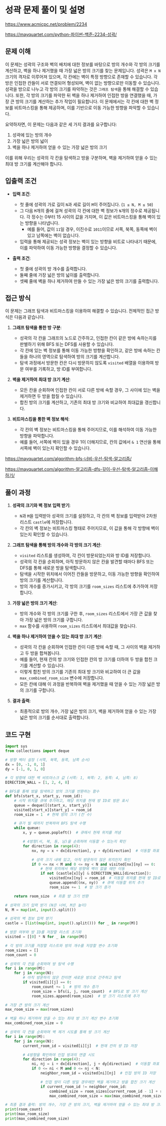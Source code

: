 # 성곽 문제 풀이 및 설명

<https://www.acmicpc.net/problem/2234>

<https://mayquartet.com/python-파이썬-백준-2234-성곽/>

## 문제 이해

이 문제는 성곽의 구조와 벽의 배치에 대한 정보를 바탕으로 방의 개수와 각 방의 크기를 계산하고, 벽을 하나 제거했을 때 가장 넓은 방의 크기를 찾는 문제입니다. 성곽은 `M x N` 크기의 격자로 이루어져 있으며, 각 칸에는 벽이 특정 방향으로 존재할 수 있습니다. 각 방은 인접한 칸들이 서로 연결되어 형성되며, 벽이 없는 방향으로만 이동할 수 있습니다. 성곽을 방으로 나누고 각 방의 크기를 파악하는 것은 `그래프 탐색`을 통해 해결할 수 있습니다. 또한, 각 방의 크기를 파악한 뒤 벽을 하나 제거하여 인접한 방을 연결했을 때, 가장 큰 방의 크기를 계산하는 추가 작업이 필요합니다. 이 문제에서는 각 칸에 대한 벽 정보를 비트마스킹을 통해 제공하며, 이를 기반으로 이동 가능한 방향을 파악할 수 있습니다.

요약하자면, 이 문제는 다음과 같은 세 가지 결과를 요구합니다:

1. 성곽에 있는 방의 개수
2. 가장 넓은 방의 넓이
3. 벽을 하나 제거하여 얻을 수 있는 가장 넓은 방의 크기

이를 위해 우리는 성곽의 각 칸을 탐색하고 방을 구분하며, 벽을 제거하여 얻을 수 있는 최대 방 크기를 계산해야 합니다.

## 입출력 조건

- **입력 조건**:

  - 첫 줄에 성곽의 가로 길이 `N`과 세로 길이 `M`이 주어집니다. (`1 ≤ N, M ≤ 50`)
  - 그 다음 `M`개의 줄에 걸쳐 성곽의 각 칸에 대한 벽 정보가 `N`개의 정수로 제공됩니다. 각 정수는 0부터 15 사이의 값을 가지며, 이 값은 비트마스킹을 통해 벽이 있는 방향을 나타냅니다.
    - 예를 들어, 값이 `11`일 경우, 이진수로 `1011`이므로 서쪽, 북쪽, 동쪽에 벽이 있고 남쪽에는 벽이 없습니다.
  - 입력을 통해 제공되는 성곽 정보는 벽이 있는 방향을 비트로 나타내기 때문에, 이를 파악하여 이동 가능한 방향을 결정할 수 있습니다.

- **출력 조건**:
  - 첫 줄에 성곽의 방 개수를 출력합니다.
  - 둘째 줄에 가장 넓은 방의 넓이를 출력합니다.
  - 셋째 줄에 벽을 하나 제거하여 만들 수 있는 가장 넓은 방의 크기를 출력합니다.

## 접근 방식

이 문제는 그래프 탐색과 비트마스킹을 이용하여 해결할 수 있습니다. 전체적인 접근 방식은 다음과 같습니다.

1. **그래프 탐색을 통한 방 구분**:
   - 성곽의 각 칸을 그래프의 노드로 간주하고, 인접한 칸이 같은 방에 속하는지를 판별하기 위해 BFS 또는 DFS를 사용할 수 있습니다.
   - 각 칸에 있는 벽 정보를 통해 이동 가능한 방향을 확인하고, 같은 방에 속하는 칸들을 하나의 영역으로 탐색하여 방의 크기를 계산합니다.
   - 탐색 과정에서 방문한 칸은 다시 방문하지 않도록 `visited` 배열을 이용하여 방문 여부를 기록하고, 방 ID를 부여합니다.
2. **벽을 제거하여 최대 방 크기 계산**:

   - 모든 칸을 순회하며 인접한 칸이 서로 다른 방에 속할 경우, 그 사이에 있는 벽을 제거하면 두 방을 합칠 수 있습니다.
   - 합친 방의 크기를 계산하고, 기존의 최대 방 크기와 비교하여 최대값을 갱신합니다.

3. **비트마스킹을 통한 벽 정보 해석**:
   - 각 칸의 벽 정보는 비트마스킹을 통해 주어지므로, 이를 해석하여 이동 가능한 방향을 파악합니다.
   - 예를 들어, 서쪽에 벽이 있을 경우 1이 더해지므로, 칸의 값에서 `& 1` 연산을 통해 서쪽에 벽이 있는지 확인할 수 있습니다.

<https://mayquartet.com/algorithm-bfs-너비-우선-탐색-알고리즘/>

<https://mayquartet.com/algorithm-알고리즘-dfs-깊이-우선-탐색-알고리즘-이해하기/>

## 풀이 과정

1. **성곽의 크기와 벽 정보 입력 받기**:

   - `N`과 `M`을 입력받아 성곽의 크기를 설정하고, 각 칸의 벽 정보를 입력받아 2차원 리스트 `castle`에 저장합니다.
   - 각 칸의 벽 정보는 비트마스킹 형태로 주어지므로, 이 값을 통해 각 방향에 벽이 있는지 확인할 수 있습니다.

2. **그래프 탐색을 통해 방의 개수와 각 방의 크기 계산**:

   - `visited` 리스트를 생성하여, 각 칸이 방문되었는지와 방 ID를 저장합니다.
   - 성곽의 각 칸을 순회하며, 아직 방문하지 않은 칸을 발견할 때마다 BFS 또는 DFS를 통해 새로운 방을 탐색합니다.
   - 탐색을 시작한 위치에서 이어진 칸들을 방문하고, 이동 가능한 방향을 확인하여 방의 크기를 계산합니다.
   - 방의 개수를 증가시키고, 각 방의 크기를 `room_sizes` 리스트에 추가하여 저장합니다.

3. **가장 넓은 방의 크기 계산**:

   - 방의 개수와 각 방의 크기를 구한 후, `room_sizes` 리스트에서 가장 큰 값을 찾아 가장 넓은 방의 크기를 구합니다.
   - `max` 함수를 사용하여 `room_sizes` 리스트에서 최대값을 찾습니다.

4. **벽을 하나 제거하여 얻을 수 있는 최대 방 크기 계산**:

   - 성곽의 각 칸을 순회하며 인접한 칸이 다른 방에 속할 때, 그 사이의 벽을 제거하고 두 방을 합쳐봅니다.
   - 예를 들어, 현재 칸의 방 크기와 인접한 칸의 방 크기를 더하여 두 방을 합친 크기를 계산할 수 있습니다.
   - 이렇게 합친 방의 크기를 기존의 최대 방 크기와 비교하여 더 큰 값을 `max_combined_room_size` 변수에 저장합니다.
   - 모든 칸에 대해 이 과정을 반복하여 벽을 제거했을 때 얻을 수 있는 가장 넓은 방의 크기를 구합니다.

5. **결과 출력**:
   - 최종적으로 방의 개수, 가장 넓은 방의 크기, 벽을 제거하여 얻을 수 있는 가장 넓은 방의 크기를 순서대로 출력합니다.

## 코드 구현

```python
import sys
from collections import deque

# 방향 벡터 설정 (서쪽, 북쪽, 동쪽, 남쪽 순서)
dx = [0, -1, 0, 1]
dy = [-1, 0, 1, 0]

# 각 방향에 대한 벽 비트마스크 값 (서쪽: 1, 북쪽: 2, 동쪽: 4, 남쪽: 8)
DIRECTION_WALL = [1, 2, 4, 8]

# BFS를 통해 방을 탐색하고 방의 크기를 반환하는 함수
def bfs(start_x, start_y, room_id):
    # 시작 위치를 큐에 추가하고, 해당 위치를 현재 방 ID로 방문 표시
    queue = deque([(start_x, start_y)])
    visited[start_x][start_y] = room_id
    room_size = 1  # 현재 방의 크기 (칸 수)

    # 큐가 빌 때까지 반복하여 BFS 탐색 수행
    while queue:
        x, y = queue.popleft()  # 큐에서 현재 위치를 꺼냄

        # 4방향(서, 북, 동, 남)을 순회하며 이동할 수 있는지 확인
        for direction in range(4):
            nx, ny = x + dx[direction], y + dy[direction]  # 이동할 좌표 계산

            # 성곽 크기 내에 있고, 아직 방문하지 않은 위치인지 확인
            if 0 <= nx < M and 0 <= ny < N and visited[nx][ny] == 0:
                # 현재 위치에서 해당 방향에 벽이 없을 때만 이동
                if not (castle[x][y] & DIRECTION_WALL[direction]):
                    visited[nx][ny] = room_id  # 이동할 위치를 현재 방 ID로 표시
                    queue.append((nx, ny))  # 큐에 이동할 위치 추가
                    room_size += 1  # 방 크기 증가

    return room_size  # 최종 방 크기 반환

# 성곽의 크기 입력 받기 (N은 너비, M은 높이)
N, M = map(int, input().split())

# 성곽의 벽 정보 입력 받기
castle = [list(map(int, input().split())) for _ in range(M)]

# 방문 여부와 방 ID를 저장할 리스트 초기화
visited = [[0] * N for _ in range(M)]

# 각 방의 크기를 저장할 리스트와 방의 개수를 저장할 변수 초기화
room_sizes = []
room_count = 0

# 성곽의 각 칸을 순회하며 방 탐색 수행
for i in range(M):
    for j in range(N):
        # 아직 방문하지 않은 칸이면 새로운 방으로 간주하고 탐색
        if visited[i][j] == 0:
            room_count += 1  # 방의 개수 증가
            room_size = bfs(i, j, room_count)  # BFS로 방 크기 계산
            room_sizes.append(room_size)  # 방 크기 리스트에 추가

# 가장 큰 방의 크기 계산
max_room_size = max(room_sizes)

# 벽을 하나 제거하여 얻을 수 있는 최대 방 크기 계산 변수 초기화
max_combined_room_size = 0

# 성곽의 각 칸을 순회하며 벽 제거 시도를 통해 방 크기 계산
for i in range(M):
    for j in range(N):
        current_room_id = visited[i][j]  # 현재 칸의 방 ID 저장

        # 4방향을 확인하여 인접 방과의 연결 시도
        for direction in range(4):
            ni, nj = i + dx[direction], j + dy[direction]  # 이동할 좌표 계산
            if 0 <= ni < M and 0 <= nj < N:
                neighbor_room_id = visited[ni][nj]  # 인접 방의 ID 저장

                # 인접 방이 다른 방일 경우에만 벽을 제거하고 방을 합친 크기 계산
                if current_room_id != neighbor_room_id:
                    combined_size = room_sizes[current_room_id - 1] + room_sizes[neighbor_room_id - 1]
                    max_combined_room_size = max(max_combined_room_size, combined_size)  # 최대 크기 갱신

# 최종 결과 출력: 방의 개수, 가장 큰 방의 크기, 벽을 제거하여 얻을 수 있는 최대 방 크기
print(room_count)
print(max_room_size)
print(max_combined_room_size)
```
